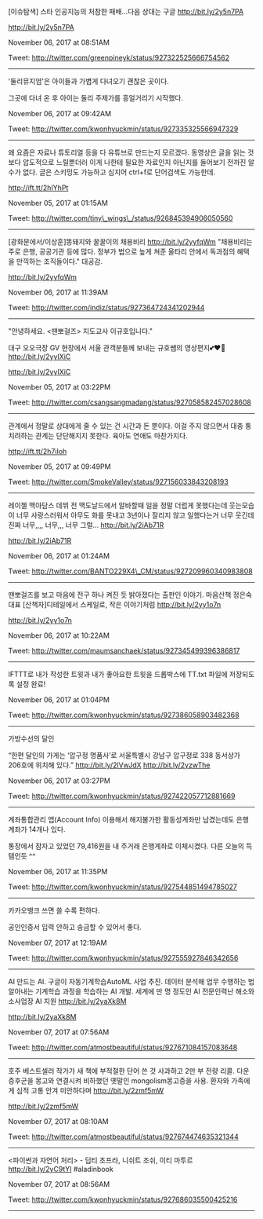 

\[이슈탐색\] 스타 인공지능의 처참한 패배…다음 상대는 구글 http://bit.ly/2y5n7PA



http://bit.ly/2y5n7PA



November 06, 2017 at 08:51AM



Tweet: http://twitter.com/greenpineyk/status/927322525666754562



----------------------------------



'둘리뮤지엄'은 아이들과 가볍게 다녀오기 괜찮은 곳이다.

그곳에 다녀 온 후 아이는 둘리 주제가를 흥얼거리기 시작했다.



November 06, 2017 at 09:42AM



Tweet: http://twitter.com/kwonhyuckmin/status/927335325566947329



----------------------------------



왜 요즘은 자료나 튜토리얼 등을 다 유튜브로 만드는지 모르겠다. 동영상은 글을 읽는 것보다 압도적으로 느릴뿐더러 이게 나한테 필요한 자료인지 아닌지를 들어보기 전까진 알 수가 없다. 글은 스키밍도 가능하고 심지어 ctrl+f로 단어검색도 가능한데.



http://ift.tt/2hIYhPt



November 05, 2017 at 01:15AM



Tweet: http://twitter.com/tiny\_wings\_/status/926845394906050560



----------------------------------



\[광화문에서/이상훈\]똥돼지와 꿀꿀이의 채용비리 http://bit.ly/2yyfqWm "채용비리는 주로 은행, 공공기관 등에 많다. 정부가 법으로 높게 쳐준 울타리 안에서 독과점의 혜택을 만끽하는 조직들이다." 대공감.



http://bit.ly/2yyfqWm



November 06, 2017 at 11:39AM



Tweet: http://twitter.com/indiz/status/927364724341202944



----------------------------------



"안녕하세요. &lt;땐뽀걸즈&gt; 지도교사 이규호입니다." 



대구 오오극장 GV 현장에서 서울 관객분들께 보내는 규호쌤의 영상편지💕❤️💃 http://bit.ly/2yyIXiC



http://bit.ly/2yyIXiC



November 05, 2017 at 03:22PM



Tweet: http://twitter.com/csangsangmadang/status/927058582457028608



----------------------------------



관계에서 정말로 상대에게 줄 수 있는 건 시간과 돈 뿐이다. 이걸 주지 않으면서 대충 퉁치려하는 관계는 단단해지지 못한다. 육아도 연애도 마찬가지다.



http://ift.tt/2h7iIoh



November 05, 2017 at 09:49PM



Tweet: http://twitter.com/SmokeValley/status/927156033843208193



----------------------------------



레이첼 맥아담스 데뷔 전 맥도날드에서 알바할때 일을 정말 더럽게 못했다는데 웃는모습이 너무 사랑스러워서 아무도 화를 못내고 3년이나 잘리지 않고 일했다는거 너무 웃긴데 진짜 너무,,,, 너무,,, 너무 그럴… http://bit.ly/2iAb71R



http://bit.ly/2iAb71R



November 06, 2017 at 01:24AM



Tweet: http://twitter.com/BANTO229X4\_CM/status/927209960340983808



----------------------------------



땐뽀걸즈를 보고 마음에 전구 하나 켜진 듯 밝아졌다는 출판인 이야기. 마음산책 정은숙 대표 \[산책자\]디테일에서 스케일로, 작은 이야기처럼 http://bit.ly/2yy1o7n



http://bit.ly/2yy1o7n



November 06, 2017 at 10:22AM



Tweet: http://twitter.com/maumsanchaek/status/927345499396386817



----------------------------------



IFTTT로 내가 작성한 트윗과 내가 좋아요한 트윗을 드롭박스에 TT.txt 파일에 저장되도록 설정 완료!



November 06, 2017 at 01:04PM



Tweet: http://twitter.com/kwonhyuckmin/status/927386058903482368



----------------------------------



가방수선의 달인

“한편 달인의 가게는 ‘압구정 명품사’로 서울특별시 강남구 압구정로 338 동서상가 206호에 위치해 있다.” http://bit.ly/2lVwJdX http://bit.ly/2yzwThe



November 06, 2017 at 03:27PM



Tweet: http://twitter.com/kwonhyuckmin/status/927422057712881669



----------------------------------



계좌통합관리 앱\(Account Info\) 이용해서 해지불가한 활동성계좌만 남겼는데도 은행계좌가 14개나 있다.

통장에서 잠자고 있었던 79,416원을 내 주거래 은행계좌로 이체시켰다. 다른 오늘의 득템인듯 ^^



November 06, 2017 at 11:35PM



Tweet: http://twitter.com/kwonhyuckmin/status/927544851494785027



----------------------------------



카카오뱅크 쓰면 쓸 수록 편하다.

공인인증서 입력 안하고 송금할 수 있어서 좋다.



November 07, 2017 at 12:19AM



Tweet: http://twitter.com/kwonhyuckmin/status/927555927846342656



----------------------------------



AI 만드는 AI. 구글이 자동기계학습AutoML 사업 추진. 데이터 분석해 업무 수행하는 법 알아내는 기계학습 과정을 학습하는 AI 개발. 세계에 만 명 정도인 AI 전문인력난 해소와 소사업장 AI 지원 http://bit.ly/2yaXk8M



http://bit.ly/2yaXk8M



November 07, 2017 at 07:56AM



Tweet: http://twitter.com/atmostbeautiful/status/927671084157083648



----------------------------------



호주 베스트셀러 작가가 새 책에 부적절한 단어 쓴 것 사과하고 2만 부 전량 리콜. 다운증후군을 몽고와 연결시켜 비하했던 옛말인 mongolism몽고증을 사용. 환자와 가족에게 심적 고통 안겨 미안하다며 http://bit.ly/2zmf5mW



http://bit.ly/2zmf5mW



November 07, 2017 at 08:10AM



Tweet: http://twitter.com/atmostbeautiful/status/927674474635321344



----------------------------------



&lt;파이썬과 자연어 처리&gt; - 딥티 초프라, 니쉬트 조쉬, 이티 마투르  http://bit.ly/2yC9tYI \#aladinbook



November 07, 2017 at 08:56AM



Tweet: http://twitter.com/kwonhyuckmin/status/927686035500425216



----------------------------------




